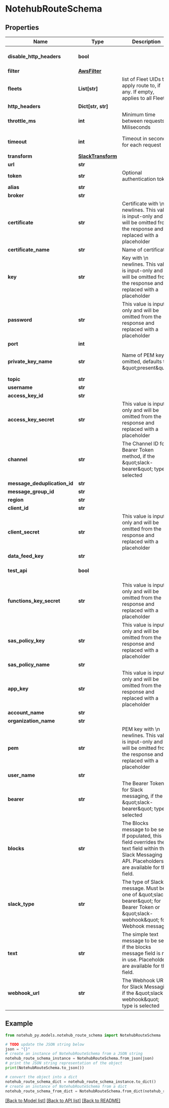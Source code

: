 # NotehubRouteSchema

## Properties

| Name                         | Type                                    | Description                                                                                                                                                 | Notes                             |
| ---------------------------- | --------------------------------------- | ----------------------------------------------------------------------------------------------------------------------------------------------------------- | --------------------------------- |
| **disable_http_headers**     | **bool**                                |                                                                                                                                                             | [optional] [default to False]     |
| **filter**                   | [**AwsFilter**](AwsFilter.md)           |                                                                                                                                                             | [optional]                        |
| **fleets**                   | **List[str]**                           | list of Fleet UIDs to apply route to, if any. If empty, applies to all Fleets                                                                               | [optional]                        |
| **http_headers**             | **Dict[str, str]**                      |                                                                                                                                                             | [optional]                        |
| **throttle_ms**              | **int**                                 | Minimum time between requests in Miliseconds                                                                                                                | [optional]                        |
| **timeout**                  | **int**                                 | Timeout in seconds for each request                                                                                                                         | [optional] [default to 15]        |
| **transform**                | [**SlackTransform**](SlackTransform.md) |                                                                                                                                                             | [optional]                        |
| **url**                      | **str**                                 |                                                                                                                                                             | [optional]                        |
| **token**                    | **str**                                 | Optional authentication token                                                                                                                               | [optional]                        |
| **alias**                    | **str**                                 |                                                                                                                                                             | [optional]                        |
| **broker**                   | **str**                                 |                                                                                                                                                             | [optional]                        |
| **certificate**              | **str**                                 | Certificate with \\n newlines. This value is input-only and will be omitted from the response and replaced with a placeholder                               | [optional]                        |
| **certificate_name**         | **str**                                 | Name of certificate.                                                                                                                                        | [optional]                        |
| **key**                      | **str**                                 | Key with \\n newlines. This value is input-only and will be omitted from the response and replaced with a placeholder                                       | [optional]                        |
| **password**                 | **str**                                 | This value is input-only and will be omitted from the response and replaced with a placeholder                                                              | [optional]                        |
| **port**                     | **int**                                 |                                                                                                                                                             | [optional]                        |
| **private_key_name**         | **str**                                 | Name of PEM key. If omitted, defaults to \&quot;present\&quot;                                                                                              | [optional] [default to 'present'] |
| **topic**                    | **str**                                 |                                                                                                                                                             | [optional]                        |
| **username**                 | **str**                                 |                                                                                                                                                             | [optional]                        |
| **access_key_id**            | **str**                                 |                                                                                                                                                             | [optional]                        |
| **access_key_secret**        | **str**                                 | This value is input-only and will be omitted from the response and replaced with a placeholder                                                              | [optional]                        |
| **channel**                  | **str**                                 | The Channel ID for Bearer Token method, if the \&quot;slack-bearer\&quot; type is selected                                                                  | [optional]                        |
| **message_deduplication_id** | **str**                                 |                                                                                                                                                             | [optional]                        |
| **message_group_id**         | **str**                                 |                                                                                                                                                             | [optional]                        |
| **region**                   | **str**                                 |                                                                                                                                                             | [optional]                        |
| **client_id**                | **str**                                 |                                                                                                                                                             | [optional]                        |
| **client_secret**            | **str**                                 | This value is input-only and will be omitted from the response and replaced with a placeholder                                                              | [optional]                        |
| **data_feed_key**            | **str**                                 |                                                                                                                                                             | [optional]                        |
| **test_api**                 | **bool**                                |                                                                                                                                                             | [optional] [default to False]     |
| **functions_key_secret**     | **str**                                 | This value is input-only and will be omitted from the response and replaced with a placeholder                                                              | [optional]                        |
| **sas_policy_key**           | **str**                                 | This value is input-only and will be omitted from the response and replaced with a placeholder                                                              | [optional]                        |
| **sas_policy_name**          | **str**                                 |                                                                                                                                                             | [optional]                        |
| **app_key**                  | **str**                                 | This value is input-only and will be omitted from the response and replaced with a placeholder                                                              | [optional]                        |
| **account_name**             | **str**                                 |                                                                                                                                                             | [optional]                        |
| **organization_name**        | **str**                                 |                                                                                                                                                             | [optional]                        |
| **pem**                      | **str**                                 | PEM key with \\n newlines. This value is input-only and will be omitted from the response and replaced with a placeholder                                   | [optional]                        |
| **user_name**                | **str**                                 |                                                                                                                                                             | [optional]                        |
| **bearer**                   | **str**                                 | The Bearer Token for Slack messaging, if the \&quot;slack-bearer\&quot; type is selected                                                                    | [optional]                        |
| **blocks**                   | **str**                                 | The Blocks message to be sent. If populated, this field overrides the text field within the Slack Messaging API. Placeholders are available for this field. | [optional]                        |
| **slack_type**               | **str**                                 | The type of Slack message. Must be one of \&quot;slack-bearer\&quot; for Bearer Token or \&quot;slack-webhook\&quot; for Webhook messages                   | [optional]                        |
| **text**                     | **str**                                 | The simple text message to be sent, if the blocks message field is not in use. Placeholders are available for this field.                                   | [optional]                        |
| **webhook_url**              | **str**                                 | The Webhook URL for Slack Messaging if the \&quot;slack-webhook\&quot; type is selected                                                                     | [optional]                        |

## Example

```python
from notehub_py.models.notehub_route_schema import NotehubRouteSchema

# TODO update the JSON string below
json = "{}"
# create an instance of NotehubRouteSchema from a JSON string
notehub_route_schema_instance = NotehubRouteSchema.from_json(json)
# print the JSON string representation of the object
print(NotehubRouteSchema.to_json())

# convert the object into a dict
notehub_route_schema_dict = notehub_route_schema_instance.to_dict()
# create an instance of NotehubRouteSchema from a dict
notehub_route_schema_from_dict = NotehubRouteSchema.from_dict(notehub_route_schema_dict)
```

[[Back to Model list]](../README.md#documentation-for-models) [[Back to API list]](../README.md#documentation-for-api-endpoints) [[Back to README]](../README.md)
